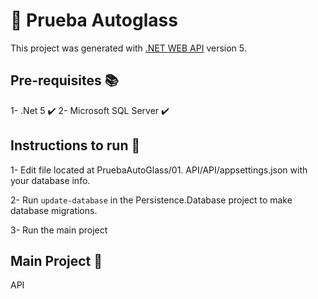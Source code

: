 # :rocket: Prueba Autoglass

This project was generated with [.NET WEB API](https://docs.microsoft.com/es-mx/aspnet/core/?view=aspnetcore-6.0) version 5.

## Pre-requisites :books:

1- .Net 5 :heavy_check_mark:
2- Microsoft SQL Server :heavy_check_mark:

## Instructions to run :scroll:

1- Edit file located at PruebaAutoGlass/01. API/API/appsettings.json with your database info.

2- Run `update-database` in the Persistence.Database project to make database migrations.

3- Run the main project

## Main Project :pushpin:

API
